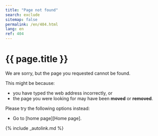 ```yaml
---
title: "Page not found"
search: exclude
sitemap: false
permalink: /en/404.html
lang: en
ref: 404
---
```


# {{ page.title }}

We are sorry, but the page you requested cannot be found.

This might be because:

- you have typed the web address incorrectly, or
- the page you were looking for may have been __moved__ or **removed**.

Please try the following options instead:

- Go to [home page][Home page].

[comment]: <> (Use search option to see if the page is available elsewhere)

{% include _autolink.md %}
